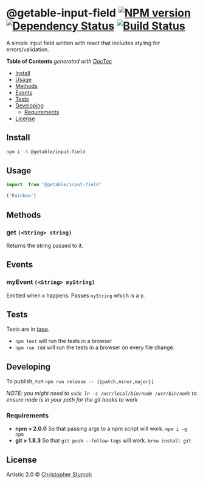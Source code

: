 # @getable-input-field [![NPM version][npm-image]][npm-url] [![Dependency Status][daviddm-url]][daviddm-image] [![Build Status][travis-image]][travis-url]

A simple input field written with react that includes styling for errors/validation.

<!-- START doctoc generated TOC please keep comment here to allow auto update -->
<!-- DON'T EDIT THIS SECTION, INSTEAD RE-RUN doctoc TO UPDATE -->
**Table of Contents**  *generated with [DocToc](http://doctoc.herokuapp.com/)*

- [Install](#install)
- [Usage](#usage)
- [Methods](#methods)
- [Events](#events)
- [Tests](#tests)
- [Developing](#developing)
  - [Requirements](#requirements)
- [License](#license)

<!-- END doctoc generated TOC please keep comment here to allow auto update -->

## Install

```sh
npm i -S @getable/input-field
```


## Usage

```js
import  from '@getable/input-field'

('Rainbow')
```

## Methods
### get `(<String> string)`
Returns the string passed to it.

## Events
### myEvent `(<String> myString)`
Emitted when x happens. Passes `myString` which is a y.

## Tests
Tests are in [tape](https://github.com/substack/tape).


* `npm test` will run the tests in a browser
* `npm run tdd` will run the tests in a browser on every file change.


## Developing
To publish, run `npm run release -- [{patch,minor,major}]`

_NOTE: you might need to `sudo ln -s /usr/local/bin/node /usr/bin/node` to ensure node is in your path for the git hooks to work_

### Requirements
* **npm > 2.0.0** So that passing args to a npm script will work. `npm i -g npm`
* **git > 1.8.3** So that `git push --follow-tags` will work. `brew install git`

## License

Artistic 2.0 © [Christopher Stumph](christopherstumph.me)


[npm-url]: https://npmjs.org/package/@getable/input-field
[npm-image]: https://badge.fury.io/js/@getable/input-field.svg
[travis-url]: https://travis-ci.org/cstumph/@getable/input-field
[travis-image]: https://travis-ci.org/cstumph/@getable/input-field.svg?branch=master
[daviddm-url]: https://david-dm.org/cstumph/@getable/input-field.svg?theme=shields.io
[daviddm-image]: https://david-dm.org/cstumph/@getable/input-field
